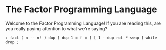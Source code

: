 # The Factor Programming Language

Welcome to the Factor Programming Language!  If you are reading this, are you really paying attention to what we're saying?

```factor
: fact ( n -- n! ) dup [ dup 1 = f = ] [ 1 - dup rot * swap ] while drop ;
```
